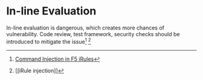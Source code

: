 # In-line Evaluation

In-line evaluation is dangerous, which creates more chances of vulnerability.
Code review, test framework, security checks should be introduced to mitigate the issue[^1] [^2]


[^1]: [Command Injection in F5 iRules](https://www.youtube.com/watch?v=xMdUKAal3wQ)
[^2]: [[iRule injection]]
